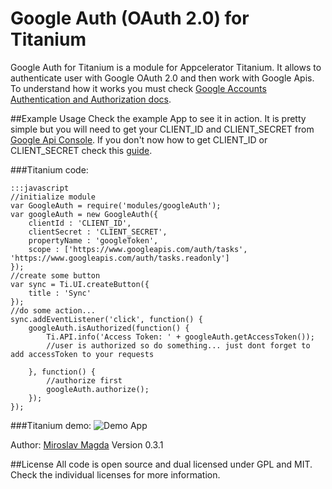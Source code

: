 Google Auth (OAuth 2.0) for Titanium
=======

Google Auth for Titanium is a module for Appcelerator Titanium. It allows to authenticate user with Google OAuth 2.0 and then work with Google Apis.
To understand how it works you must check [Google Accounts Authentication and Authorization docs](https://developers.google.com/accounts/docs/OAuth2InstalledApp).


##Example Usage
Check the example App to see it in action. It is pretty simple but you will need to get your CLIENT_ID and CLIENT_SECRET from [Google Api Console](https://code.google.com/apis/console/).
If you don't now how to get CLIENT_ID or CLIENT_SECRET check this [guide](http://blog.ejci.net).

###Titanium code:
	
	:::javascript
	//initialize module
	var GoogleAuth = require('modules/googleAuth');
	var googleAuth = new GoogleAuth({
		clientId : 'CLIENT_ID',
		clientSecret : 'CLIENT_SECRET',
		propertyName : 'googleToken',
		scope : ['https://www.googleapis.com/auth/tasks', 'https://www.googleapis.com/auth/tasks.readonly']
	});
	//create some button
	var sync = Ti.UI.createButton({
		title : 'Sync'
	});
	//do some action...
	sync.addEventListener('click', function() {
		googleAuth.isAuthorized(function() {
			Ti.API.info('Access Token: ' + googleAuth.getAccessToken());
			//user is authorized so do something... just dont forget to add accessToken to your requests
			
		}, function() {
			//authorize first
			googleAuth.authorize();
		});
	});


###Titanium demo:
![Demo App][1]

Author: [Miroslav Magda](http://ejci.net)
Version 0.3.1

##License
All code is open source and dual licensed under GPL and MIT. Check the individual licenses for more information.


[1]: http://cdn.bitbucket.org/miroslavmagda/google-auth-for-titanium/downloads/Google%20auth.png
